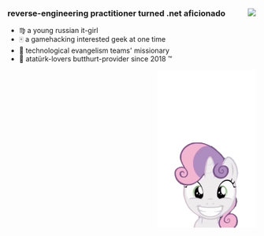 <picture align="right" width="230">
  <source srcset="https://github-stats-eight-ashy.vercel.app/api/top-langs/?username=Shatilova&size_weight=0.5&count_weight=0.5&langs_count=6&layout=compact&theme=github_dark&custom_title=My%20boys%20and%20girls&hide=objective-c&hide_border=true" media="(prefers-color-scheme: dark)" />
  <source srcset="https://github-stats-eight-ashy.vercel.app/api/top-langs/?username=Shatilova&size_weight=0.5&count_weight=0.5&langs_count=6&layout=compact&theme=flag-india&custom_title=My%20boys%20and%20girls&hide=objective-c&hide_border=true" media="(prefers-color-scheme: light), (prefers-color-scheme: no-preference)" />
  <img src="https://github-stats-eight-ashy.vercel.app/api/top-langs/?username=Shatilova&size_weight=0.5&count_weight=0.5&langs_count=6&layout=compact&theme=flag-india&custom_title=My%20boys%20and%20girls&hide=objective-c&hide_border=true" align="right" />
</picture>

<span>
  <h3>reverse-engineering practitioner turned .net aficionado</h3>
  <ul>
    <li>♍ a young russian it-girl</li>
    <li>🀄 a gamehacking interested geek at one time</li>
    <li>🛞 technological evangelism teams' missionary</li>
    <li>🐽 atatürk-lovers butthurt-provider since 2018 ™️</li>
  </ul>
</span>

<img align="right" src="https://github.com/Shatilova/Shatilova/blob/master/slammin.gif" width="200px" />
<p></p>
